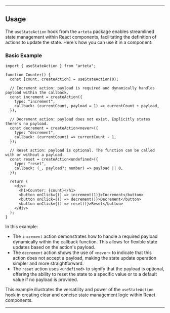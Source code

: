 
---

## Usage

The `useStateAction` hook from the `arteta` package enables streamlined state management within React components, facilitating the definition of actions to update the state. Here's how you can use it in a component:

### Basic Example

```tsx
import { useStateAction } from "arteta";

function Counter() {
  const [count, createAction] = useStateAction(0);

  // Increment action: payload is required and dynamically handles payload within the callback.
  const increment = createAction({
    type: "increment",
    callback: (currentCount, payload = 1) => currentCount + payload,
  });

  // Decrement action: payload does not exist. Explicitly states there's no payload.
  const decrement = createAction<never>({
    type: "decrement",
    callback: (currentCount) => currentCount - 1,
  });

  // Reset action: payload is optional. The function can be called with or without a payload.
  const reset = createAction<undefined>({
    type: "reset",
    callback: (_, payload?: number) => payload || 0,
  });

  return (
    <div>
      <h1>Counter: {count}</h1>
      <button onClick={() => increment(1)}>Increment</button>
      <button onClick={() => decrement()}>Decrement</button>
      <button onClick={() => reset()}>Reset</button>
    </div>
  );
}
```

In this example:
- The `increment` action demonstrates how to handle a required payload dynamically within the callback function. This allows for flexible state updates based on the action's payload.
- The `decrement` action shows the use of `<never>` to indicate that this action does not accept a payload, making the state update operation simpler and more straightforward.
- The `reset` action uses `<undefined>` to signify that the payload is optional, offering the ability to reset the state to a specific value or to a default value if no payload is provided.

This example illustrates the versatility and power of the `useStateAction` hook in creating clear and concise state management logic within React components.

---
